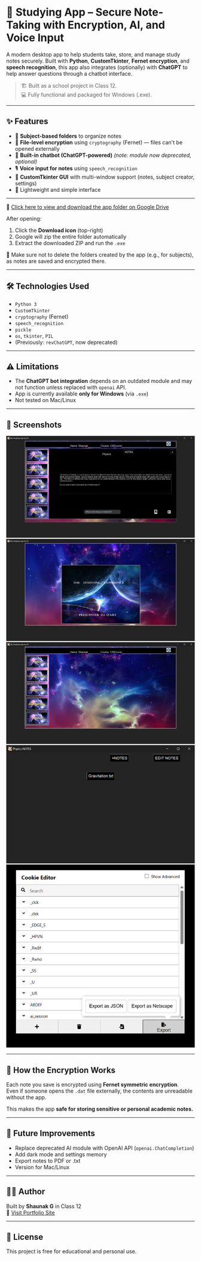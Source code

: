 # 🧠 Studying App – Secure Note-Taking with Encryption, AI, and Voice Input

A modern desktop app to help students take, store, and manage study notes securely. Built with **Python**, **CustomTkinter**, **Fernet encryption**, and **speech recognition**, this app also integrates (optionally) with **ChatGPT** to help answer questions through a chatbot interface.

> 🏗️ Built as a school project in Class 12.  
> 💻 Fully functional and packaged for Windows (.exe).

---

## ✨ Features

- 📁 **Subject-based folders** to organize notes
- 🔐 **File-level encryption** using `cryptography` (Fernet) — files can't be opened externally
- 🧠 **Built-in chatbot (ChatGPT-powered)** *(note: module now deprecated, optional)*
- 🎙️ **Voice input for notes** using `speech_recognition`
- 🧰 **CustomTkinter GUI** with multi-window support (notes, subject creator, settings)
- 🧼 Lightweight and simple interface

---

📁 [Click here to view and download the app folder on Google Drive](https://drive.google.com/drive/folders/1DonUkmpYwsoGHB6LIxGTZIkCuIzuK5n8?usp=drive_link)

After opening:
1. Click the **Download icon** (top-right)
2. Google will zip the entire folder automatically
3. Extract the downloaded ZIP and run the `.exe`

📁 Make sure not to delete the folders created by the app (e.g., for subjects), as notes are saved and encrypted there.

---

## 🛠 Technologies Used

- `Python 3`
- `CustomTkinter`
- `cryptography` (Fernet)
- `speech_recognition`
- `pickle`
- `os`, `tkinter`, `PIL`
- (Previously: `revChatGPT`, now deprecated)

---

## ⚠️ Limitations

- The **ChatGPT bot integration** depends on an outdated module and may not function unless replaced with `openai` API.
- App is currently available **only for Windows** (via `.exe`)
- Not tested on Mac/Linux

---

## 📸 Screenshots

![screenshot 1](p1.png)  
![screenshot 2](p2.png)  
![screenshot 3](p3.png)
![screenshot 4](p4.png)  
![screenshot 5](p5.png)  

---

## 📄 How the Encryption Works

Each note you save is encrypted using **Fernet symmetric encryption**.  
Even if someone opens the `.dat` file externally, the contents are unreadable without the app.

This makes the app **safe for storing sensitive or personal academic notes.**

---

## 🧠 Future Improvements

- Replace deprecated AI module with OpenAI API (`openai.ChatCompletion`)
- Add dark mode and settings memory
- Export notes to PDF or .txt
- Version for Mac/Linux

---

## 🙋‍♂️ Author

Built by **Shaunak G** in Class 12  
🔗 [Visit Portfolio Site](https://shaunakg18.github.io/studying_app)

---

## 📜 License

This project is free for educational and personal use.

